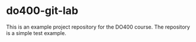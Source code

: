 # do400-git-lab

This is an example project repository for the DO400 course.
The repository is a simple test example.
